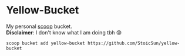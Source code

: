 # Yellow-Bucket

My personal [scoop](https://github.com/lukesampson/scoop) bucket.  
**Disclaimer**: I don't know what I am doing tbh 😓    
```  
scoop bucket add yellow-bucket https://github.com/StoicSun/yellow-bucket

```